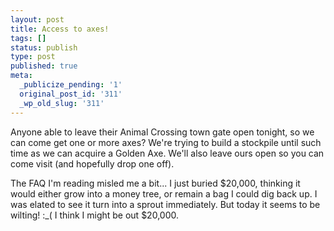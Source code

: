 ```yaml
---
layout: post
title: Access to axes!
tags: []
status: publish
type: post
published: true
meta:
  _publicize_pending: '1'
  original_post_id: '311'
  _wp_old_slug: '311'
---
```

Anyone able to leave their Animal Crossing town gate open tonight, so we can come get one or more axes?  We're trying to build a stockpile until such time as we can acquire a Golden Axe.  We'll also leave ours open so you can come visit (and hopefully drop one off).

The FAQ I'm reading misled me a bit...  I just buried $20,000, thinking it would either grow into a money tree, or remain a bag I could dig back up.  I was elated to see it turn into a sprout immediately.  But today it seems to be wilting!  :_(  I think I might be out $20,000.
